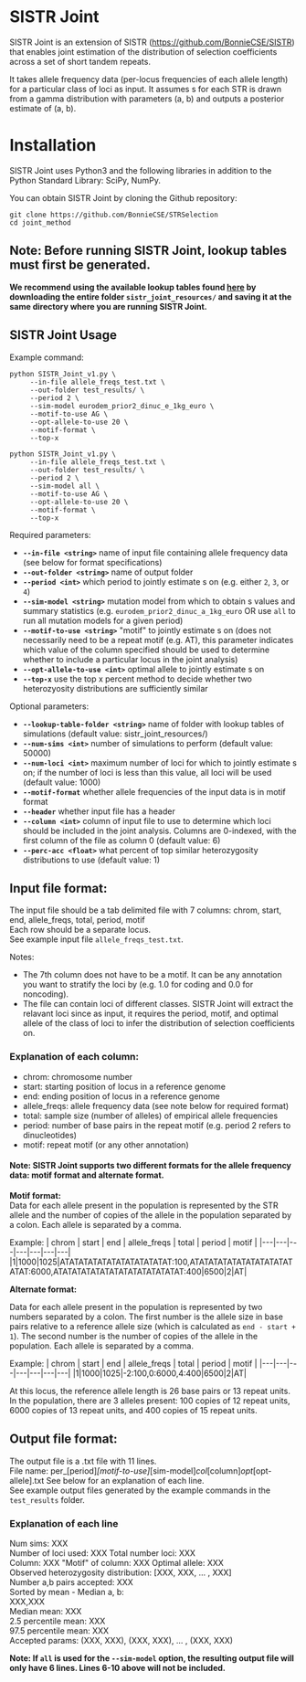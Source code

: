 # SISTR Joint   

SISTR Joint is an extension of SISTR (https://github.com/BonnieCSE/SISTR) that enables joint estimation of the distribution of selection coefficients across a set of short tandem repeats.  

It takes allele frequency data (per-locus frequencies of each allele length) for a particular class of loci as input. It assumes s for each STR is drawn from a gamma distribution with parameters (a, b) and outputs a posterior estimate of (a, b).  

# Installation
SISTR Joint uses Python3 and the following libraries in addition to the Python Standard Library: SciPy, NumPy. 

You can obtain SISTR Joint by cloning the Github repository:

```
git clone https://github.com/BonnieCSE/STRSelection
cd joint_method
```

## Note: Before running SISTR Joint, lookup tables must first be generated. 
**We recommend using the available lookup tables found [here](https://drive.google.com/drive/folders/1PsyJ9a47xwPY2mjdB6qGgFydqQ9fJaqG?usp=sharing) by downloading the entire folder `sistr_joint_resources/` and saving it at the same directory where you are running SISTR Joint.**  

## SISTR Joint Usage  
Example command:
```
python SISTR_Joint_v1.py \
     --in-file allele_freqs_test.txt \
     --out-folder test_results/ \
     --period 2 \
     --sim-model eurodem_prior2_dinuc_e_1kg_euro \
     --motif-to-use AG \
     --opt-allele-to-use 20 \
     --motif-format \
     --top-x 
     
python SISTR_Joint_v1.py \
     --in-file allele_freqs_test.txt \
     --out-folder test_results/ \
     --period 2 \
     --sim-model all \
     --motif-to-use AG \
     --opt-allele-to-use 20 \
     --motif-format \
     --top-x
```

Required parameters:  
* __`--in-file <string>`__ name of input file containing allele frequency data (see below for format specifications)  
* __`--out-folder <string>`__ name of output folder  
* __`--period <int>`__ which period to jointly estimate s on (e.g. either `2`, `3`, or `4`)  
* __`--sim-model <string>`__ mutation model from which to obtain s values and summary statistics (e.g. `eurodem_prior2_dinuc_a_1kg_euro` OR use `all` to run all mutation models for a given period)  
* __`--motif-to-use <string>`__ "motif" to jointly estimate s on (does not necessarily need to be a repeat motif (e.g. AT), this parameter indicates which value of the column specified should be used to determine whether to include a particular locus in the joint analysis)  
* __`--opt-allele-to-use <int>`__ optimal allele to jointly estimate s on  
* __`--top-x`__ use the top x percent method to decide whether two heterozyosity distributions are sufficiently similar  

Optional parameters:  
* __`--lookup-table-folder <string>`__ name of folder with lookup tables of simulations (default value: sistr_joint_resources/)
* __`--num-sims <int>`__ number of simulations to perform (default value: 50000) 
* __`--num-loci <int>`__ maximum number of loci for which to jointly estimate s on; if the number of loci is less than this value, all loci will be used  (default value: 1000)
* __`--motif-format`__ whether allele frequencies of the input data is in motif format  
* __`--header`__ whether input file has a header  
* __`--column <int>`__ column of input file to use to determine which loci should be included in the joint analysis. Columns are 0-indexed, with the first column of the file as column 0 (default value: 6)  
* __`--perc-acc <float>`__ what percent of top similar heterozygosity distributions to use (default value: 1)

## Input file format:
The input file should be a tab delimited file with 7 columns: chrom, start, end, allele_freqs, total, period, motif    
Each row should be a separate locus.  
See example input file `allele_freqs_test.txt`. 

Notes:  
* The 7th column does not have to be a motif. It can be any annotation you want to stratify the loci by (e.g. 1.0 for coding and 0.0 for noncoding).  
* The file can contain loci of different classes. SISTR Joint will extract the relavant loci since as input, it requires the period, motif, and optimal allele of the class of loci to infer the distribution of selection coefficients on.

### Explanation of each column:
* chrom: chromosome number  
* start: starting position of locus in a reference genome  
* end: ending position of locus in a reference genome  
* allele_freqs: allele frequency data (see note below for required format)
* total: sample size (number of alleles) of empirical allele frequencies  
* period: number of base pairs in the repeat motif (e.g. period 2 refers to dinucleotides)  
* motif: repeat motif (or any other annotation)  

#### Note: SISTR Joint supports two different formats for the allele frequency data: motif format and alternate format. 

**Motif format:**   
Data for each allele present in the population is represented by the STR allele and the number of copies of the allele in the population separated by a colon. Each allele is separated by a comma.  

Example: 
| chrom | start | end | allele_freqs | total | period | motif |
|---|---|---|---|---|---|---|
|1|1000|1025|ATATATATATATATATATATATAT:100,ATATATATATATATATATATATATAT:6000,ATATATATATATATATATATATATATAT:400|6500|2|AT| 

**Alternate format:**  

Data for each allele present in the population is represented by two numbers separated by a colon. The first number is the allele size in base pairs relative to a reference allele size (which is calculated as `end - start + 1`). The second number is the number of copies of the allele in the population. Each allele is separated by a comma.  
   
Example: 
| chrom | start | end | allele_freqs | total | period | motif |
|---|---|---|---|---|---|---|
|1|1000|1025|-2:100,0:6000,4:400|6500|2|AT| 
   
At this locus, the reference allele length is 26 base pairs or 13 repeat units. In the population, there are 3 alleles present: 100 copies of 12 repeat units, 6000 copies of 13 repeat units, and 400 copies of 15 repeat units.  

## Output file format:  
The output file is a .txt file with 11 lines.  
File name: per_\[period\]_\[motif-to-use\]_\[sim-model\]_col_\[column\]_opt_\[opt-allele\].txt
See below for an explanation of each line.  
See example output files generated by the example commands in the `test_results` folder.  

### Explanation of each line
Num sims: XXX  
Number of loci used: XXX Total number loci: XXX  
Column: XXX "Motif" of column: XXX Optimal allele: XXX  
Observed heterozygosity distribution: [XXX, XXX, ... , XXX]  
Number a,b pairs accepted: XXX  
Sorted by mean - Median a, b:  
XXX,XXX  
Median mean: XXX  
2.5 percentile mean: XXX  
97.5 percentile mean: XXX  
Accepted params: (XXX, XXX), (XXX, XXX), ... , (XXX, XXX)  

**Note: If `all` is used for the `--sim-model` option, the resulting output file will only have 6 lines. Lines 6-10 above will not be included.**